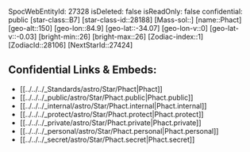 ﻿---
location: [-34.07,-84.9,150]
type: Star
tags:
- astro/Star

---
SpocWebEntityId: 27328
isDeleted: false
isReadOnly: false
confidential: public
[star-class::B7]
[star-class-id::28188]
[Mass-sol::]
[name::Phact]
[geo-alt::150]
[geo-lon::84.9]
[geo-lat::-34.07]
[geo-lon-v::0]
[geo-lat-v::-0.03]
[bright-min::26]
[bright-max::26]
[Zodiac-index::1]
[ZodiacId::28106]
[NextStarId::27424]



## Confidential Links & Embeds: 
- [[../../../_Standards/astro/Star/Phact|Phact]] 
- [[../../../_public/astro/Star/Phact.public|Phact.public]] 
- [[../../../_internal/astro/Star/Phact.internal|Phact.internal]] 
- [[../../../_protect/astro/Star/Phact.protect|Phact.protect]] 
- [[../../../_private/astro/Star/Phact.private|Phact.private]] 
- [[../../../_personal/astro/Star/Phact.personal|Phact.personal]] 
- [[../../../_secret/astro/Star/Phact.secret|Phact.secret]] 
